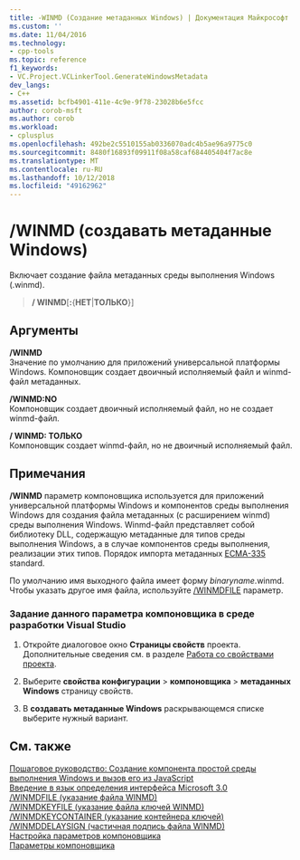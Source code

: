 ```yaml
---
title: -WINMD (Создание метаданных Windows) | Документация Майкрософт
ms.custom: ''
ms.date: 11/04/2016
ms.technology:
- cpp-tools
ms.topic: reference
f1_keywords:
- VC.Project.VCLinkerTool.GenerateWindowsMetadata
dev_langs:
- C++
ms.assetid: bcfb4901-411e-4c9e-9f78-23028b6e5fcc
author: corob-msft
ms.author: corob
ms.workload:
- cplusplus
ms.openlocfilehash: 492be2c5510155ab0336070adc4b5ae96a9775c0
ms.sourcegitcommit: 8480f16893f09911f08a58caf684405404f7ac8e
ms.translationtype: MT
ms.contentlocale: ru-RU
ms.lasthandoff: 10/12/2018
ms.locfileid: "49162962"
---
```

# <a name="winmd-generate-windows-metadata"></a>/WINMD (создавать метаданные Windows)

Включает создание файла метаданных среды выполнения Windows (.winmd).

> **/ WINMD**\[**:**{**НЕТ**\|**ТОЛЬКО**}]

## <a name="arguments"></a>Аргументы

**/WINMD**<br/>
Значение по умолчанию для приложений универсальной платформы Windows. Компоновщик создает двоичный исполняемый файл и winmd-файл метаданных.

**/WINMD:NO**<br/>
Компоновщик создает двоичный исполняемый файл, но не создает winmd-файл.

**/ WINMD: ТОЛЬКО**<br/>
Компоновщик создает winmd-файл, но не двоичный исполняемый файл.

## <a name="remarks"></a>Примечания

**/WINMD** параметр компоновщика используется для приложений универсальной платформы Windows и компонентов среды выполнения Windows для создания файла метаданных (с расширением winmd) среды выполнения Windows. Winmd-файл представляет собой библиотеку DLL, содержащую метаданные для типов среды выполнения Windows, а в случае компонентов среды выполнения, реализации этих типов. Порядок импорта метаданных [ECMA-335](http://www.ecma-international.org/publications/standards/Ecma-335.htm) standard.

По умолчанию имя выходного файла имеет форму *binaryname*.winmd. Чтобы указать другое имя файла, используйте [/WINMDFILE](../../build/reference/winmdfile-specify-winmd-file.md) параметр.

### <a name="to-set-this-linker-option-in-the-visual-studio-development-environment"></a>Задание данного параметра компоновщика в среде разработки Visual Studio

1. Откройте диалоговое окно **Страницы свойств** проекта. Дополнительные сведения см. в разделе [Работа со свойствами проекта](../../ide/working-with-project-properties.md).

1. Выберите **свойства конфигурации** > **компоновщика** > **метаданных Windows** страницу свойств.

1. В **создавать метаданные Windows** раскрывающемся списке выберите нужный вариант.

## <a name="see-also"></a>См. также

[Пошаговое руководство: Создание компонента простой среды выполнения Windows и вызов его из JavaScript](/windows/uwp/winrt-components/walkthrough-creating-a-simple-windows-runtime-component-and-calling-it-from-javascript)<br/>
[Введение в язык определения интерфейса Microsoft 3.0](/uwp/midl-3/intro)<br/>
[/WINMDFILE (указание файла WINMD)](winmdfile-specify-winmd-file.md)<br/>
[/WINMDKEYFILE (указание файла ключей WINMD)](winmdkeyfile-specify-winmd-key-file.md)<br/>
[/WINMDKEYCONTAINER (указание контейнера ключей)](winmdkeycontainer-specify-key-container.md)<br/>
[/WINMDDELAYSIGN (частичная подпись файла WINMD)](winmddelaysign-partially-sign-a-winmd.md)<br/>
[Настройка параметров компоновщика](../../build/reference/setting-linker-options.md)<br/>
[Параметры компоновщика](../../build/reference/linker-options.md)
